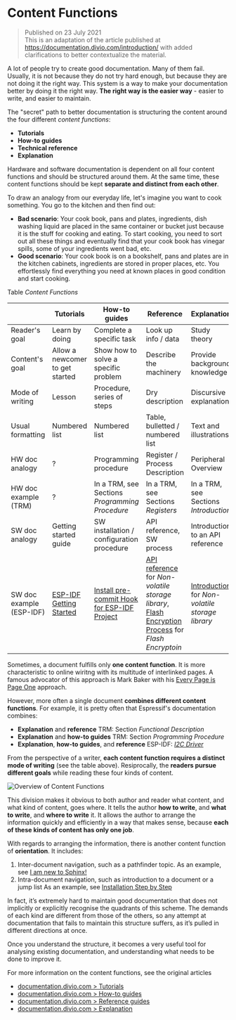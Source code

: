 # Content Functions

> Published on 23 July 2021<br>
> This is an adaptation of the article published at <https://documentation.divio.com/introduction/> with added clarifications to better contextualize the material.

A lot of people try to create good documentation. Many of them fail. Usually, it is not because they do not try hard enough, but because they are not doing it the right way. This system is a way to make your documentation better by doing it the right way. **The right way is the easier way** - easier to write, and easier to maintain.

The "secret" path to better documentation is structuring the content around the four different *content functions*:

* **Tutorials**
* **How-to guides**
* **Technical reference**
* **Explanation**

Hardware and software documentation is dependent on all four content functions and should be structured around them. At the same time, these content functions should be kept **separate and distinct from each other**.

To draw an analogy from our everyday life, let's imagine you want to cook something. You go to the kitchen and then find out:

* **Bad scenario**: Your cook book, pans and plates, ingredients, dish washing liquid are placed in the same container or bucket just because it is the stuff for cooking and eating. To start cooking, you need to sort out all these things and eventually find that your cook book has vinegar spills, some of your ingredients went bad, etc.
* **Good scenario**: Your cook book is on a bookshelf, pans and plates are in the kitchen cabinets, ingredients are stored in proper places, etc. You effortlessly find everything you need at known places in good condition and start cooking.

Table *Content Functions*

| | Tutorials | How-to guides | Reference | Explanation |
| --- | --- | --- | --- | --- |
| Reader's goal | Learn by doing | Complete a specific task | Look up info / data | Study theory |
| Content's goal | Allow a newcomer to get started | Show how to solve a specific problem | Describe the machinery | Provide background knowledge |
| Mode of writing | Lesson | Procedure, series of steps | Dry description | Discursive explanation |
| Usual formatting | Numbered list | Numbered list | Table, bulletted / numbered list | Text and illustrations |
| HW doc analogy | ? | Programming procedure | Register / Process Description | Peripheral Overview |
| HW doc example (TRM) | ? | In a TRM, see Sections *Programming Procedure* | In a TRM, see Sections *Registers* | In a TRM, see Sections *Introduction*
| SW doc analogy | Getting started guide | SW installation / configuration procedure | API reference, SW process | Introduction to an API reference |
| SW doc example (ESP-IDF) | [ESP-IDF Getting Started](https://docs.espressif.com/projects/esp-idf/en/latest/esp32/get-started/index.html) | [Install pre-commit Hook for ESP-IDF Project](https://docs.espressif.com/projects/esp-idf/en/latest/esp32/contribute/install-pre-commit-hook.html) | [API reference](https://docs.espressif.com/projects/esp-idf/en/latest/esp32/api-reference/storage/nvs_flash.html#api-reference) for *Non-volatile storage library*, [Flash Encryption Process](https://docs.espressif.com/projects/esp-idf/en/latest/esp32/security/flash-encryption.html#flash-encryption-process) for *Flash Encryptoin* | [Introduction](https://docs.espressif.com/projects/esp-idf/en/latest/esp32/api-reference/storage/nvs_flash.html#non-volatile-storage-library) for *Non-volatile storage library* |

Sometimes, a document fulfills only **one content function**. It is more characteristic to online wiritng with its multitude of interlinked pages. A famous advocator of this approach is Mark Baker with his [Every Page is Page One](https://everypageispageone.com/the-book/) approach.

However, more often a single document **combines different content functions**. For example, it is pretty often that Espressif's documentation combines:

* **Explanation** and **reference**
  TRM: Section *Functional Description*
* **Explanation** and **how-to guides**
  TRM: Section *Programming Procedure*
* **Explanation**, **how-to guides**, and **reference**
  ESP-IDF: [*I2C Driver*](https://docs.espressif.com/projects/esp-idf/en/latest/esp32/api-reference/peripherals/i2c.html)

From the perspective of a writer, **each content function requires a distinct mode of writing** (see the table above). Resiprocally, the **readers pursue different goals** while reading these four kinds of content.

![Overview of Content Functions](https://documentation.divio.com/_images/overview.png "Overview of Content Functions")

This division makes it obvious to both author and reader what content, and what kind of content, goes where. It tells the author **how to write**, and **what to write**, and **where to write** it. It allows the author to arrange the information quickly and efficiently in a way that makes sense, because **each of these kinds of content has only one job**.

With regards to arranging the information, there is another content function of **orientation**. It includes:

1. Inter-document navigation, such as a pathfinder topic.
   As an example, see [I am new to Sphinx!](https://docs.espressif.com/projects/esp-idf/en/latest/esp32/contribute/documenting-code.html#ok-but-i-am-new-to-sphinx)
2.  Intra-document navigation, such as introduction to a document or a jump list
As an example, see [Installation Step by Step](https://docs.espressif.com/projects/esp-idf/en/latest/esp32/get-started/index.html#installation-step-by-step)

In fact, it’s extremely hard to maintain good documentation that does not implicitly or explicitly recognise the quadrants of this scheme. The demands of each kind are different from those of the others, so any attempt at documentation that fails to maintain this structure suffers, as it’s pulled in different directions at once.

Once you understand the structure, it becomes a very useful tool for analysing existing documentation, and understanding what needs to be done to improve it.

For more information on the content functions, see the original articles

* [documentation.divio.com > Tutorials](https://documentation.divio.com/tutorials/#)
* [documentation.divio.com > How-to guides](https://documentation.divio.com/how-to-guides/)
* [documentation.divio.com > Reference guides](https://documentation.divio.com/reference/)
* [documentation.divio.com > Explanation](https://documentation.divio.com/explanation/)
